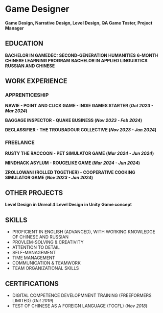 # Game Designer

####  Game Design, Narrative Design, Level Design, QA Game Tester, Project Manager

## EDUCATION

  **BACHELOR IN GAMEDEC: SECOND-GENERATION HUMANITIES**
  **6-MONTH CHINESE LEARNING PROGRAM**
  **BACHELOR IN APPLIED LINGUISTICS RUSSIAN AND CHINESE**

## WORK EXPERIENCE

### APPRENTICESHIP
  
  **NAWIE - POINT AND CLICK GAME - INDIE GAMES STARTER (_Oct 2023 - Mar 2024_)**

  **BAGGAGE INSPECTOR - QUAKE BUSINESS (_Nov 2023 - Feb 2024_)**

  **DECLASSIFIER - THE TROUBADOUR COLLECTIVE (_Nov 2023 - Jan 2024_)**

  
### FREELANCE

  **RUSTY THE RACCOON - PET SIMULATOR GAME (_Mar 2024 - Jun 2024_)**

  **MINDHACK ASYLUM - ROUGELIKE GAME (_Mar 2024 - Jun 2024_)**

  **ZROLLOWANI (ROLLED TOGETHER) - COOPERATIVE COOKING SIMULATOR GAME (_Nov 2023 - Jan 2024_)**

## OTHER PROJECTS

  **Level Design in Unreal 4**
  **Level Design in Unity**
  **Game concept**
  
## SKILLS
  - PROFICIENT IN ENGLISH (ADVANCED), WITH WORKING KNOWLEDGE OF CHINESE AND RUSSIAN
  - PROVLEM-SOLVING & CREATIVITY
  - ATTENTION TO DETAIL
  - SELF-MANAGEMENT
  - TIME MANAGEMENT
  - COMMUNICATION & TEAMWORK
  - TEAM ORGANIZATIONAL SKILLS

## CERTIFICATIONS
  - DIGITAL COMPETENCE DEVELOPMNENT TRAINING (FREEFORMERS LIMITED) (_Oct 2019_)
  - TEST OF CHINESE AS A FOREIGN LANGUAGE (TOCFL) (_Nov 2018_)
